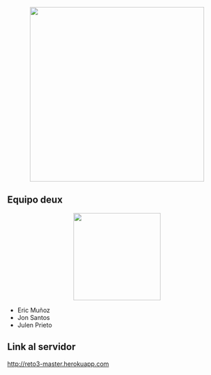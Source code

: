 <p align="center"><img src="https://www.road-tech.com/web/image/res.company/1/logo?unique=e76bbdb" width="400"></p>

## Equipo deux
<p align="center"><img src="https://avatars0.githubusercontent.com/u/58419198?s=460&v=4" width="200"></p>

- Eric Muñoz
- Jon Santos
- Julen Prieto

## Link al servidor
http://reto3-master.herokuapp.com
